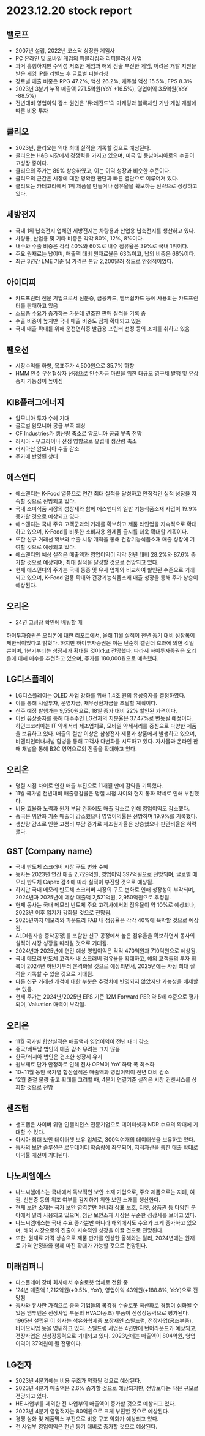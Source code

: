 # 2023.12.20 stock report
## 밸로프
- 2007년 설립, 2022년 코스닥 상장한 게임사
- PC 온라인 및 모바일 게임의 퍼블리싱과 리퍼블리싱 사업
- 과거 흥행하지만 수익성 저조한 게임과 해외 진출 부진한 게임, 어려운 개발 지원을 받은 게임 IP를 리빌드 후 글로벌 퍼블리싱
- 장르별 매출 비중은 RPG 47.2%, 액션 26.2%, 캐주얼 액션 15.5%, FPS 8.3%
- 2023년 3분기 누적 매출액 271.5억원(YoY +16.5%), 영업이익 3.5억원(YoY -88.5%)
- 전년대비 영업이익 감소 원인은 '뮤:레전드'의 마케팅과 블록체인 기반 게임 개발에 따른 비용 투자
## 클리오
- 2023년, 클리오는 역대 최대 실적을 기록할 것으로 예상된다.
- 클리오는 H&B 시장에서 경쟁력을 가지고 있으며, 미국 및 동남아시아로의 수출이 고성장 중이다.
- 클리오의 주가는 89% 상승하였고, 이는 이익 성장과 비슷한 수준이다.
- 클리오의 근간은 시장에 대한 명확한 판단과 빠른 결단으로 이루어져 있다. 
- 클리오는 카테고리에서 1위 제품을 만들거나 점유율을 확보하는 전략으로 성장하고 있다.
## 세방전지
- 국내 1위 납축전지 업체인 세방전지는 차량용과 산업용 납축전지를 생산하고 있다.
- 차량용, 산업용 및 기타 비중은 각각 80%, 12%, 8%이다.
- 내수와 수출 비중은 각각 40%와 60%로 내수 점유율은 39%로 국내 1위이다.
- 주요 원재료는 납이며, 매출액 대비 원재료율은 63%이고, 납의 비중은 66%이다.
- 최근 3년간 LME 기준 납 가격은 톤당 2,200달러 정도로 안정적이었다.
## 아이디피
- 카드프린터 전문 기업으로서 신분증, 금융카드, 멤버쉽카드 등에 사용되는 카드프린터를 판매하고 있음
- 소모품 수요가 증가하는 가운데 견조한 판매 실적을 기록 중
- 수출 비중이 높지만 국내 매출 비중도 점차 확대되고 있음
- 국내 매출 확대를 위해 운전면허증 발급용 프린터 선정 등의 조치를 취하고 있음
## 팬오션
- 시장수익률 하향, 목표주가 4,500원으로 35.7% 하향
- HMM 인수 우선협상자 선정으로 인수자금 마련을 위한 대규모 영구채 발행 및 유상증자 가능성이 높아짐
## KIB플러그에너지
- 암모니아 투자 수혜 기대
- 글로벌 암모니아 공급 부족 예상
- CF Industries가 생산량 축소로 암모니아 공급 부족 전망
- 러시아 - 우크라이나 전쟁 영향으로 유럽내 생산량 축소
- 러시아산 암모니아 수출 감소
- 주가에 반영된 상태
## 에스앤디
- 에스앤디는 K-Food 열풍으로 연간 최대 실적을 달성하고 안정적인 실적 성장을 지속할 것으로 전망되고 있다. 
- 국내 조미식품 시장의 성장세와 함께 에스앤디의 일반 기능식품소재 사업이 19.9% 증가할 것으로 예상되고 있다. 
- 에스앤디는 국내 주요 고객군과의 거래를 확보하고 제품 라인업을 지속적으로 확대하고 있으며, K-Food를 비롯한 소비자용 완제품 출시를 더욱 확대할 계획이다. 
- 또한 신규 거래선 확보와 수출 시장 개척을 통해 건강기능식품소재 매출 성장에 기여할 것으로 예상되고 있다. 
- 에스앤디의 예상 실적은 매출액과 영업이익이 각각 전년 대비 28.2%와 87.6% 증가할 것으로 예상되며, 최대 실적을 달성할 것으로 전망되고 있다. 
- 현재 에스앤디의 주가는 국내 동종 및 유사 업체와 비교하여 할인된 수준으로 거래되고 있으며, K-Food 열풍 확대와 건강기능식품소재 매출 성장을 통해 주가 상승이 예상된다.
## 오리온
- 24년 고성장 확인에 배팅할 때

하이투자증권은 오리온에 대한 리포트에서, 올해 11월 실적이 전년 동기 대비 성장폭이 제한적이었다고 밝혔다. 하지만 하이투자증권은 이는 단순히 캘린더 효과에 의한 것일 뿐이며, 1분기부터는 성장세가 확대될 것이라고 전망했다. 따라서 하이투자증권은 오리온에 대해 매수를 추천하고 있으며, 주가를 180,000원으로 예측했다.
## LG디스플레이
- LG디스플레이는 OLED 사업 강화를 위해 1.4조 원의 유상증자를 결정하였다.
- 이를 통해 시설투자, 운영자금, 채무상환자금을 조달할 계획이다.
- 신주 예정 발행가는 9,550원으로, 18일 종가 대비 22% 할인된 가격이다.
- 이번 유상증자를 통해 대주주인 LG전자의 지분율은 37.47%로 변동될 예정이다.
하인크코리아는 IT 악세서리 제조업체로, 모바일 악세서리를 중심으로 다양한 제품을 보유하고 있다. 매출의 절반 이상은 삼성전자 제품과 상품에서 발생하고 있으며, 비엔티인터내셔널 합병을 통해 고객사 다변화를 시도하고 있다. 자사몰과 온라인 판매 채널을 통해 B2C 영역으로의 진출을 확대하고 있다.
## 오리온
- 명절 시점 차이로 인한 매출 부진으로 11개월 만에 감익을 기록했다.
- 11월 국가별 전년대비 매출증감률은 명절 시점 차이와 현지 통화 약세로 인해 부진했다.
- 비용 효율화 노력과 원가 부담 완화에도 매출 감소로 인해 영업이익도 감소했다.
- 중국은 위안화 기준 매출이 감소했으나 영업이익률은 선방하며 19.9%를 기록했다.
- 생산량 감소로 인한 고정비 부담 증가로 제조원가율은 상승했으나 판관비율은 하락했다.
## GST (Company name)
- 국내 반도체 스크러버 시장 구도 변화 수혜
- 동사는 2023년 연간 매출 2,729억원, 영업이익 397억원으로 전망되며, 글로벌 메모리 반도체 Capex 감소에 따라 실적이 부진할 것으로 예상됨.
- 하지만 국내 메모리 반도체 스크러버 시장의 구도 변화로 인해 성장성이 부각되며, 2024년과 2025년에 예상 매출액 2,521억원, 2,950억원으로 추정됨.
- 현재 동사는 국내 메모리 반도체 주요 고객사에서의 점유율이 약 10%로 예상되나, 2023년 이후 입지가 강화될 것으로 전망됨.
- 2025년까지 메모리와 파운드리 FAB 내 점유율은 각각 40%에 육박할 것으로 예상됨.
- ALD(원자층 증착공정)를 포함한 신규 공정에서 높은 점유율을 확보하면서 동사의 실적이 시장 성장을 따라갈 것으로 기대됨.
- 2024년과 2025년에 연간 예상 영업이익은 각각 470억원과 710억원으로 예상됨.
- 국내 메모리 반도체 고객사 내 스크러버 점유율을 확대하고, 해외 고객들의 투자 회복이 2024년 하반기부터 본격화될 것으로 예상되면서, 2025년에는 사상 최대 실적을 기록할 수 있을 것으로 기대됨.
- 다른 신규 거래선 개척에 대한 부분은 추정치에 반영되지 않았지만 가능성을 배제할 수 없음.
- 현재 주가는 2024년/2025년 EPS 기준 12M Forward PER 약 5배 수준으로 평가되며, Valuation 매력이 부각됨.
## 오리온
- 11월 국가별 합산실적은 매출액과 영업이익이 전년 대비 감소
- 중국/베트남 법인의 매출 감소 우려는 크지 않음
- 한국/러시아 법인은 견조한 성장세 유지
- 원부재료 단가 안정화로 인해 전사 OPM이 YoY 하락 폭 최소화
- 10~11월 동안 국가별 합산실적은 매출액과 영업이익이 전년 대비 감소
- 12월 춘절 물량 출고 확대를 고려할 때, 4분기 연결기준 실적은 시장 컨센서스를 상회할 것으로 전망
## 샌즈랩
- 샌즈랩은 사이버 위협 인텔리전스 전문기업으로 데이터셋과 NDR 수요의 확대에 기대할 수 있다.
- 아시아 최대 보안 데이터셋 보유 업체로, 300억여개의 데이터셋을 보유하고 있다.
- 동사의 보안 솔루션은 로우데이터 학습량에 좌우되며, 지적자산을 통한 매출 확대로 이익률 개선이 기대된다.
## 나노씨엠에스
- 나노씨엠에스는 국내에서 독보적인 보안 소재 기업으로, 주요 제품으로는 지폐, 여권, 신분증 등의 위조 여부를 감지하기 위한 보안 소재를 생산한다.
- 현재 보안 소재는 국가 보안 영역뿐만 아니라 상표 보호, 티켓, 상품권 등 다양한 분야에서 널리 사용되고 있으며, 첨단 보안소재 시장은 꾸준한 성장세를 보이고 있다.
- 나노씨엠에스는 국내 수요 증가뿐만 아니라 해외에서도 수요가 크게 증가하고 있으며, 해외 시장으로의 진출이 지속적인 성장을 이끌 것으로 전망된다.
- 또한, 원재료 가격 상승으로 제품 판가를 인상한 올해와는 달리, 2024년에는 원재료 가격 안정화와 함께 마진 확대가 가능할 것으로 전망된다.
## 미래컴퍼니
- 디스플레이 장비 회사에서 수술로봇 업체로 전환 중
- '24년 매출액 1,212억원(+9.5%, YoY), 영업이익 43억원(+188.8%, YoY)으로 전망됨
- 동사와 유사한 가격으로 중국 기업들의 복강경 수술로봇 국산화로 경쟁이 심화될 수 있음
엠투엔은 전장사업 부문의 HVAC(공조) 부품이 신성장동력으로 평가된다. 1965년 설립된 이 회사는 석유화학제품 포장재인 스틸드럼, 전장사업(공조부품), 바이오사업 등을 영위하고 있다. 스틸드럼 사업은 4년만에 턴어라운드가 예상되고, 전장사업은 신성장동력으로 기대되고 있다. 2023년에는 매출액이 804억원, 영업이익이 37억원이 될 전망이다.
## LG전자
- 2023년 4분기에는 비용 구조가 악화될 것으로 예상된다.
- 2023년 4분기 매출액은 2.6% 증가할 것으로 예상되지만, 전망보다는 작은 규모로 전망되고 있다.
- HE 사업부를 제외한 전 사업부의 매출액이 증가할 것으로 예상되고 있다.
- 2023년 4분기 영업적자는 80억원으로 크게 부진할 것으로 예상된다.
- 경쟁 심화 및 제품믹스 부진으로 비용 구조 악화가 예상되고 있다.
- 전 사업부 영업이익은 전년 동기 대비로 증가할 것으로 예상된다.